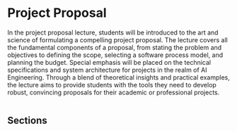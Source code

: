 # Project Proposal

In the project proposal lecture, students will be introduced to the art and science of formulating a compelling project proposal. The lecture covers all the fundamental components of a proposal, from stating the problem and objectives to defining the scope, selecting a software process model, and planning the budget. Special emphasis will be placed on the technical specifications and system architecture for projects in the realm of AI Engineering. Through a blend of theoretical insights and practical examples, the lecture aims to provide students with the tools they need to develop robust, convincing proposals for their academic or professional projects.

```{slide} https://docs.google.com/presentation/d/1IH_cSHDjhsdten6aQ7YxjTKMT-q5MCQ1Bfe6AxAvHTY

```

## Sections

```{tableofcontents}

```
